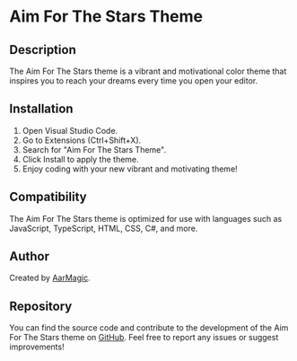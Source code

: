 # Aim For The Stars Theme

## Description

The Aim For The Stars theme is a vibrant and motivational color theme that inspires you to reach your dreams every time you open your editor.

## Installation

1. Open Visual Studio Code.
2. Go to Extensions (Ctrl+Shift+X).
3. Search for "Aim For The Stars Theme".
4. Click Install to apply the theme.
5. Enjoy coding with your new vibrant and motivating theme!

## Compatibility

The Aim For The Stars theme is optimized for use with languages such as JavaScript, TypeScript, HTML, CSS, C#, and more. 

## Author

Created by [AarMagic](https://discord.gg/sC8DWpqJCd).

## Repository

You can find the source code and contribute to the development of the Aim For The Stars theme on [GitHub](https://github.com/AarMagic/aim-for-the-stars-theme). Feel free to report any issues or suggest improvements!